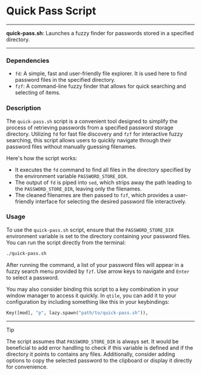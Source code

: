 # Quick Pass Script

---

**quick-pass.sh**: Launches a fuzzy finder for passwords stored in a specified directory.

---

### Dependencies

- `fd`: A simple, fast and user-friendly file explorer. It is used here to find password files in the specified directory.
- `fzf`: A command-line fuzzy finder that allows for quick searching and selecting of items.

### Description

The `quick-pass.sh` script is a convenient tool designed to simplify the process of retrieving passwords from a specified password storage directory. Utilizing `fd` for fast file discovery and `fzf` for interactive fuzzy searching, this script allows users to quickly navigate through their password files without manually guessing filenames.

Here's how the script works:
- It executes the `fd` command to find all files in the directory specified by the environment variable `PASSWORD_STORE_DIR`. 
- The output of `fd` is piped into `sed`, which strips away the path leading to the `PASSWORD_STORE_DIR`, leaving only the filenames.
- The cleaned filenames are then passed to `fzf`, which provides a user-friendly interface for selecting the desired password file interactively.

### Usage

To use the `quick-pass.sh` script, ensure that the `PASSWORD_STORE_DIR` environment variable is set to the directory containing your password files. You can run the script directly from the terminal:

```bash
./quick-pass.sh
```

After running the command, a list of your password files will appear in a fuzzy search menu provided by `fzf`. Use arrow keys to navigate and `Enter` to select a password.

You may also consider binding this script to a key combination in your window manager to access it quickly. In `qtile`, you can add it to your configuration by including something like this in your keybindings:

```python
Key([mod], "p", lazy.spawn("path/to/quick-pass.sh")),
```

---

> [!TIP]  
> The script assumes that `PASSWORD_STORE_DIR` is always set. It would be beneficial to add error handling to check if this variable is defined and if the directory it points to contains any files. Additionally, consider adding options to copy the selected password to the clipboard or display it directly for convenience.